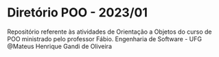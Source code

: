 # Diretório POO - 2023/01
Repositório referente às atividades de Orientação a Objetos do curso de POO ministrado pelo professor Fábio.
Engenharia de Software - UFG
@Mateus Henrique Gandi de Oliveira

